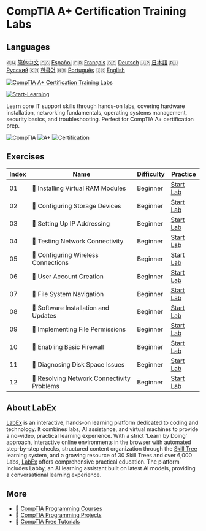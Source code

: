 # CompTIA A+ Certification Training Labs

## Languages

🇨🇳 [简体中文](README_zh.md) 🇪🇸 [Español](README_es.md) 🇫🇷 [Français](README_fr.md) 🇩🇪 [Deutsch](README_de.md) 🇯🇵 [日本語](README_ja.md) 🇷🇺 [Русский](README_ru.md) 🇰🇷 [한국어](README_ko.md) 🇧🇷 [Português](README_pt.md) 🇺🇸 [English](README.md) 

[![CompTIA A+ Certification Training Labs](https://cover-creator.labex.io/comptia-a-plus-training-labs.png)](https://labex.io/courses/comptia-a-plus-training-labs)

[![Start-Learning](https://img.shields.io/badge/Start-Learning-whitesmoke?style=for-the-badge)](https://labex.io/courses/comptia-a-plus-training-labs)

Learn core IT support skills through hands-on labs, covering hardware installation, networking fundamentals, operating systems management, security basics, and troubleshooting. Perfect for CompTIA A+ certification prep.

![CompTIA](https://img.shields.io/badge/CompTIA-whitesmoke?style=for-the-badge&logo=comptia)
![A+](https://img.shields.io/badge/A+-whitesmoke?style=for-the-badge&logo=a+)
![Certification](https://img.shields.io/badge/Certification-whitesmoke?style=for-the-badge&logo=certification)


## Exercises

|   Index | Name                                        | Difficulty   | Practice                                                                                                                                               |
|---------|---------------------------------------------|--------------|--------------------------------------------------------------------------------------------------------------------------------------------------------|
|      01 | 🧩  Installing Virtual RAM Modules          | Beginner     | <a target='_blank' href='https://labex.io/labs/linux-installing-virtual-ram-modules-632799?course=comptia-a-plus-training-labs'>Start Lab</a>          |
|      02 | 🧩  Configuring Storage Devices             | Beginner     | <a target='_blank' href='https://labex.io/labs/linux-configuring-storage-devices-632793?course=comptia-a-plus-training-labs'>Start Lab</a>             |
|      03 | 🧩  Setting Up IP Addressing                | Beginner     | <a target='_blank' href='https://labex.io/labs/linux-setting-up-ip-addressing-632801?course=comptia-a-plus-training-labs'>Start Lab</a>                |
|      04 | 🧩  Testing Network Connectivity            | Beginner     | <a target='_blank' href='https://labex.io/labs/linux-testing-network-connectivity-632803?course=comptia-a-plus-training-labs'>Start Lab</a>            |
|      05 | 🧩  Configuring Wireless Connections        | Beginner     | <a target='_blank' href='https://labex.io/labs/linux-configuring-wireless-connections-632794?course=comptia-a-plus-training-labs'>Start Lab</a>        |
|      06 | 🧩  User Account Creation                   | Beginner     | <a target='_blank' href='https://labex.io/labs/linux-user-account-creation-632804?course=comptia-a-plus-training-labs'>Start Lab</a>                   |
|      07 | 🧩  File System Navigation                  | Beginner     | <a target='_blank' href='https://labex.io/labs/linux-file-system-navigation-632797?course=comptia-a-plus-training-labs'>Start Lab</a>                  |
|      08 | 🧩  Software Installation and Updates       | Beginner     | <a target='_blank' href='https://labex.io/labs/linux-software-installation-and-updates-632802?course=comptia-a-plus-training-labs'>Start Lab</a>       |
|      09 | 🧩  Implementing File Permissions           | Beginner     | <a target='_blank' href='https://labex.io/labs/linux-implementing-file-permissions-632798?course=comptia-a-plus-training-labs'>Start Lab</a>           |
|      10 | 🧩  Enabling Basic Firewall                 | Beginner     | <a target='_blank' href='https://labex.io/labs/linux-enabling-basic-firewall-632796?course=comptia-a-plus-training-labs'>Start Lab</a>                 |
|      11 | 🧩  Diagnosing Disk Space Issues            | Beginner     | <a target='_blank' href='https://labex.io/labs/linux-diagnosing-disk-space-issues-632795?course=comptia-a-plus-training-labs'>Start Lab</a>            |
|      12 | 🧩  Resolving Network Connectivity Problems | Beginner     | <a target='_blank' href='https://labex.io/labs/linux-resolving-network-connectivity-problems-632800?course=comptia-a-plus-training-labs'>Start Lab</a> |

## About LabEx

[LabEx](https://labex.io) is an interactive, hands-on learning platform dedicated to coding and technology. It combines labs, AI assistance, and virtual machines to provide a no-video, practical learning experience. With a strict 'Learn by Doing' approach, interactive online environments in the browser with automated step-by-step checks, structured content organization through the [Skill Tree](https://labex.io/learn) learning system, and a growing resource of 30 Skill Trees and over 6,000 Labs, [LabEx](https://labex.io) offers comprehensive practical education. The platform includes Labby, an AI learning assistant built on latest AI models, providing a conversational learning experience.

## More

- 🔗 [CompTIA Programming Courses](https://github.com/labex-labs/awesome-programming-courses)
- 🔗 [CompTIA Programming Projects](https://github.com/labex-labs/awesome-programming-projects)
- 🔗 [CompTIA Free Tutorials](https://github.com/labex-labs/comptia-free-tutorials)

